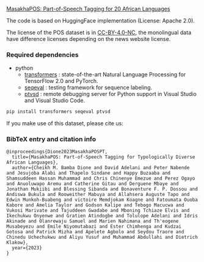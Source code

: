 [MasakhaPOS: Part-of-Speech Tagging for 20 African Languages](https://arxiv.org/abs/2305.13989)


The code is based on HuggingFace implementation (License: Apache 2.0).

The license of the POS dataset is in [CC-BY-4.0-NC](https://creativecommons.org/licenses/by-nc/4.0/), the monolingual data have difference licenses depending on the news website license. 

### Required dependencies
* python
  * [transformers](https://pypi.org/project/transformers/) : state-of-the-art Natural Language Processing for TensorFlow 2.0 and PyTorch.
  * [seqeval](https://pypi.org/project/seqeval/) : testing framework for sequence labeling.
  * [ptvsd](https://pypi.org/project/ptvsd/) : remote debugging server for Python support in Visual Studio and Visual Studio Code.

```bash
pip install transformers seqeval ptvsd
```


If you make use of this dataset, please cite us:

### BibTeX entry and citation info
```
@inproceedings{Dione2023MasakhaPOSPT,
  title={MasakhaPOS: Part-of-Speech Tagging for Typologically Diverse African Languages},
  author={Cheikh M. Bamba Dione and David Adelani and Peter Nabende and Jesujoba Alabi and Thapelo Sindane and Happy Buzaaba and Shamsuddeen Hassan Muhammad and Chris Chinenye Emezue and Perez Ogayo and Anuoluwapo Aremu and Catherine Gitau and Derguene Mbaye and Jonathan Mukiibi and Blessing Sibanda and Bonaventure F. P. Dossou and Andiswa Bukula and Rooweither Mabuya and Allahsera Auguste Tapo and Edwin Munkoh-Buabeng and victoire Memdjokam Koagne and Fatoumata Ouoba Kabore and Amelia Taylor and Godson Kalipe and Tebogo Macucwa and Vukosi Marivate and Tajuddeen Gwadabe and Mboning Tchiaze Elvis and Ikechukwu Onyenwe and Gratien Atindogbe and Tolulope Adelani and Idris Akinade and Olanrewaju Samuel and Marien Nahimana and Th'eogene Musabeyezu and Emile Niyomutabazi and Ester Chimhenga and Kudzai Gotosa and Patrick Mizha and Apelete Agbolo and Seydou Traore and Chinedu Uchechukwu and Aliyu Yusuf and Muhammad Abdullahi and Dietrich Klakow},
  year={2023}
}
```

